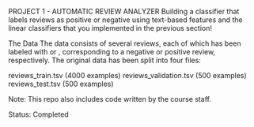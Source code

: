 PROJECT 1 - AUTOMATIC REVIEW ANALYZER
Building a classifier that labels reviews as positive or negative using text-based features and the linear classifiers that you implemented in the previous section!

The Data
The data consists of several reviews, each of which has been labeled with  or , corresponding to a negative or positive review, respectively. The original data has been split into four files:

reviews_train.tsv (4000 examples)
reviews_validation.tsv (500 examples)
reviews_test.tsv (500 examples)













Note: This repo also includes code written by the course staff.

Status: Completed
